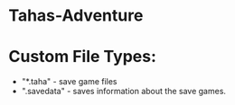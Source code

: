 Tahas-Adventure
===============

Custom File Types:
==================
- "*.taha" - save game files
- ".savedata" - saves information about the save games.

